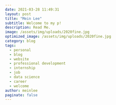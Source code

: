 ```yaml
---
date: 2021-03-28 11:49:31
layout: post
title: "Mein Lee"
subtitle: Welcome to my p!
description: Read Me.
image: /assets/img/uploads/2020fine.jpg
optimized_image: /assets/img/uploads/2020fine.jpg
category: blog
tags: 
  - personal
  - blog
  - website
  - professional development
  - internship
  - job
  - data science
  - career
  - welcome
author: meinlee
paginate: false
---
```

